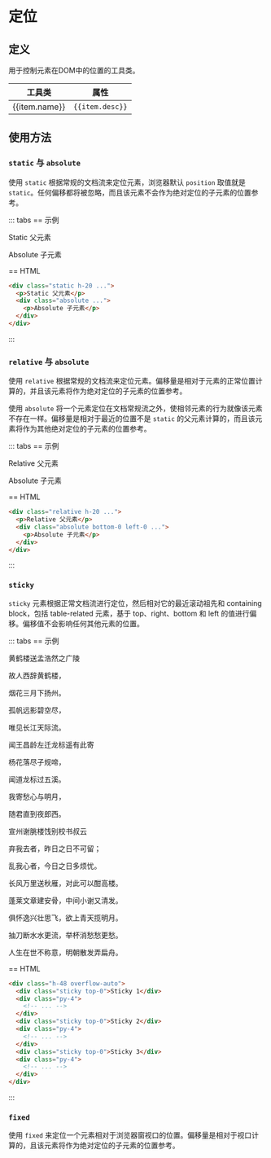 # 定位

## 定义

用于控制元素在DOM中的位置的工具类。

<Example padding="p-0">
  <table class="table">
    <thead>
      <tr>
        <th>工具类</th>
        <th>属性</th>
      </tr>
    </thead>
    <tbody>
      <tr v-for="item in positionList">
        <td class="font-mono">{{item.name}}</td>
        <td><code>{{item.desc}}</code></td>
      </tr>
    </tbody>
   </table>
</Example>

## 使用方法

### `static` 与 `absolute`

使用 `static` 根据常规的文档流来定位元素，浏览器默认 `position` 取值就是 `static`。任何偏移都将被忽略，而且该元素不会作为绝对定位的子元素的位置参考。

::: tabs
== 示例

<Example>
  <div class="static bg-surface h-20 mb-3">
    <p>Static 父元素</p>
    <div class="absolute w-32 h-8 secondarytext-white text-center leading-8">
      <p>Absolute 子元素</p>
    </div>
  </div>
</Example>

== HTML

```html
<div class="static h-20 ...">
  <p>Static 父元素</p>
  <div class="absolute ...">
    <p>Absolute 子元素</p>
  </div>
</div>
```

:::

### `relative` 与 `absolute`

使用 `relative` 根据常规的文档流来定位元素。偏移量是相对于元素的正常位置计算的，并且该元素将作为绝对定位的子元素的位置参考。

使用 `absolute` 将一个元素定位在文档常规流之外，使相邻元素的行为就像该元素不存在一样。偏移量是相对于最近的位置不是 `static` 的父元素计算的，而且该元素将作为其他绝对定位的子元素的位置参考。

::: tabs
== 示例

<Example>
  <div class="relative bg-surface h-20">
    <p>Relative 父元素</p>
    <div class="absolute bottom-0 left-0 w-32 h-8 secondarytext-white text-center leading-8">
      <p>Absolute 子元素</p>
    </div>
  </div>
</Example>

== HTML

```html
<div class="relative h-20 ...">
  <p>Relative 父元素</p>
  <div class="absolute bottom-0 left-0 ...">
    <p>Absolute 子元素</p>
  </div>
</div>
```
:::

### `sticky`

`sticky` 元素根据正常文档流进行定位，然后相对它的最近滚动祖先和 containing block，包括 table-related 元素，基于 top、right、bottom 和 left 的值进行偏移。偏移值不会影响任何其他元素的位置。

::: tabs
== 示例

<Example>
  <div class="h-48 overflow-auto">
    <div class="sticky top-0 secondary">黄鹤楼送孟浩然之广陵</div>
    <div class="py-4">
      <p>故人西辞黄鹤楼，</p>
      <p>烟花三月下扬州。</p>
      <p>孤帆远影碧空尽，</p>
      <p>唯见长江天际流。</p>
    </div>
    <div class="sticky top-0 secondary">闻王昌龄左迁龙标遥有此寄</div>
    <div class="py-4">
      <p>杨花落尽子规啼，</p>
      <p>闻道龙标过五溪。</p>
      <p>我寄愁心与明月，</p>
      <p>随君直到夜郎西。</p>
    </div>
    <div class="sticky top-0 secondary">宣州谢朓楼饯别校书叔云</div>
    <div class="py-4">
      <p>弃我去者，昨日之日不可留；</p>
      <p>乱我心者，今日之日多烦忧。</p>
      <p>长风万里送秋雁，对此可以酣高楼。</p>
      <p>蓬莱文章建安骨，中间小谢又清发。</p>
      <p>俱怀逸兴壮思飞，欲上青天揽明月。</p>
      <p>抽刀断水水更流，举杯消愁愁更愁。</p>
      <p>人生在世不称意，明朝散发弄扁舟。</p>
    </div>
  </div>
</Example>

== HTML

```html
<div class="h-48 overflow-auto">
  <div class="sticky top-0">Sticky 1</div>
  <div class="py-4">
    <!-- ... -->
  </div>
  <div class="sticky top-0">Sticky 2</div>
  <div class="py-4">
    <!-- ... -->
  </div>
  <div class="sticky top-0">Sticky 3</div>
  <div class="py-4">
    <!-- ... -->
  </div>
</div>
```
:::

### `fixed`

使用 `fixed` 来定位一个元素相对于浏览器窗视口的位置。偏移量是相对于视口计算的，且该元素将作为绝对定位的子元素的位置参考。

<script setup>
const positionList = [
    {name: 'static', desc: 'position: static;'},
    {name: 'fixed', desc: 'position: fixed;'},
    {name: 'absolute', desc: 'position: absolute;'},
    {name: 'relative', desc: 'position: relative;'},
    {name: 'sticky', desc: 'position: sticky;'},
];
</script>
